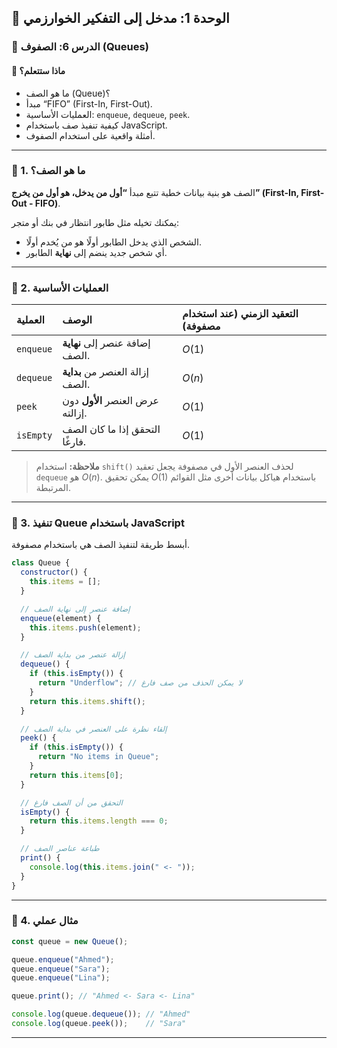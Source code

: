 ## 🧱 الوحدة 1: مدخل إلى التفكير الخوارزمي

### 📘 الدرس 6: الصفوف (Queues)

#### 🧠 **ماذا ستتعلم؟**
* ما هو الصف (Queue)؟
* مبدأ “FIFO” (First-In, First-Out).
* العمليات الأساسية: `enqueue`, `dequeue`, `peek`.
* كيفية تنفيذ صف باستخدام JavaScript.
* أمثلة واقعية على استخدام الصفوف.

---
### 🧾 1. ما هو الصف؟
الصف هو بنية بيانات خطية تتبع مبدأ **“أول من يدخل، هو أول من يخرج” (First-In, First-Out - FIFO)**.

يمكنك تخيله مثل طابور انتظار في بنك أو متجر:
* الشخص الذي يدخل الطابور أولًا هو من يُخدم أولًا.
* أي شخص جديد ينضم إلى **نهاية** الطابور.

---
### 🧾 2. العمليات الأساسية
| العملية | الوصف | التعقيد الزمني (عند استخدام مصفوفة) |
| :--- | :--- | :--- |
| `enqueue` | إضافة عنصر إلى **نهاية** الصف. | $O(1)$ |
| `dequeue` | إزالة العنصر من **بداية** الصف. | $O(n)$ |
| `peek` | عرض العنصر **الأول** دون إزالته. | $O(1)$ |
| `isEmpty`| التحقق إذا ما كان الصف فارغًا. | $O(1)$ |

> **ملاحظة:** استخدام `shift()` لحذف العنصر الأول في مصفوفة يجعل تعقيد `dequeue` هو $O(n)$. يمكن تحقيق $O(1)$ باستخدام هياكل بيانات أخرى مثل القوائم المرتبطة.

---
### 🧾 3. تنفيذ Queue باستخدام JavaScript
أبسط طريقة لتنفيذ الصف هي باستخدام مصفوفة.

```javascript
class Queue {
  constructor() {
    this.items = [];
  }

  // إضافة عنصر إلى نهاية الصف
  enqueue(element) {
    this.items.push(element);
  }

  // إزالة عنصر من بداية الصف
  dequeue() {
    if (this.isEmpty()) {
      return "Underflow"; // لا يمكن الحذف من صف فارغ
    }
    return this.items.shift();
  }

  // إلقاء نظرة على العنصر في بداية الصف
  peek() {
    if (this.isEmpty()) {
      return "No items in Queue";
    }
    return this.items[0];
  }

  // التحقق من أن الصف فارغ
  isEmpty() {
    return this.items.length === 0;
  }

  // طباعة عناصر الصف
  print() {
    console.log(this.items.join(" <- "));
  }
}
```

---
### 🧾 4. مثال عملي
```javascript
const queue = new Queue();

queue.enqueue("Ahmed");
queue.enqueue("Sara");
queue.enqueue("Lina");

queue.print(); // "Ahmed <- Sara <- Lina"

console.log(queue.dequeue()); // "Ahmed"
console.log(queue.peek());    // "Sara"
```

---
